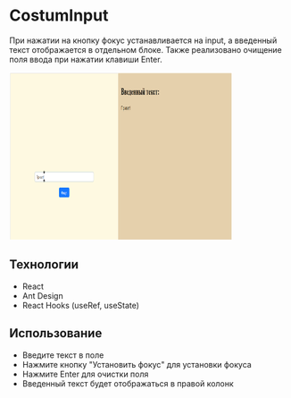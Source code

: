 # CostumInput
При нажатии на кнопку фокус устанавливается на input, а введенный текст отображается в отдельном блоке. Также реализовано очищение поля ввода при нажатии клавиши Enter.

<img src="image.png" width = 400 height= 300>

## Технологии

- React
- Ant Design
- React Hooks (useRef, useState)

## Использование

- Введите текст в поле
- Нажмите кнопку "Установить фокус" для установки фокуса
- Нажмите Enter для очистки поля
- Введенный текст будет отображаться в правой колонк